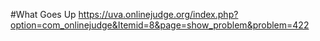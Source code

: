 #What Goes Up
https://uva.onlinejudge.org/index.php?option=com_onlinejudge&Itemid=8&page=show_problem&problem=422
